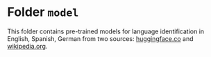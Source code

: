 # Folder `model`

This folder contains pre-trained models for language identification in English, 
Spanish, German from two sources: [huggingface.co](https://huggingface.co) and 
[wikipedia.org](https://wikipedia.org).